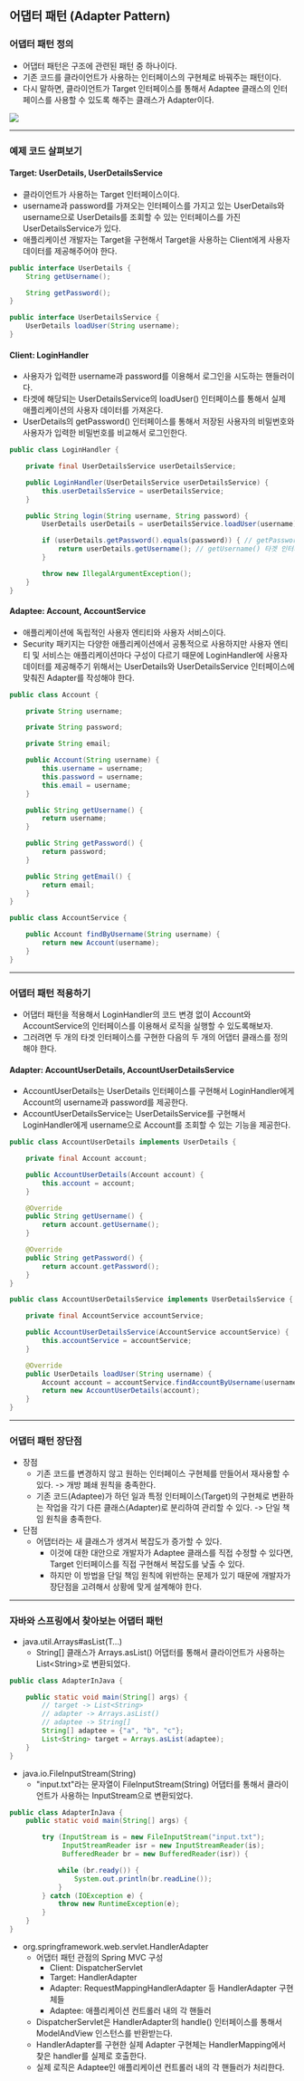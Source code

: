 ## 어댑터 패턴 (Adapter Pattern)

### 어댑터 패턴 정의

- 어댑터 패턴은 구조에 관련된 패턴 중 하나이다.
- 기존 코드를 클라이언트가 사용하는 인터페이스의 구현체로 바꿔주는 패턴이다.
- 다시 말하면, 클라이언트가 Target 인터페이스를 통해서 Adaptee 클래스의 인터페이스를 사용할 수 있도록 해주는 클래스가 Adapter이다.

![](../../../../../../resources/static/_6_adapter/adapter.png)

---

### 예제 코드 살펴보기

#### Target: UserDetails, UserDetailsService

- 클라이언트가 사용하는 Target 인터페이스이다.
- username과 password를 가져오는 인터페이스를 가지고 있는 UserDetails와 username으로 UserDetails를 조회할 수 있는 인터페이스를 가진 UserDetailsService가 있다.
- 애플리케이션 개발자는 Target을 구현해서 Target을 사용하는 Client에게 사용자 데이터를 제공해주어야 한다.

```java
public interface UserDetails {
    String getUsername();

    String getPassword();
}

public interface UserDetailsService {
    UserDetails loadUser(String username);
}
```

#### Client: LoginHandler

- 사용자가 입력한 username과 password를 이용해서 로그인을 시도하는 핸들러이다.
- 타겟에 해당되는 UserDetailsService의 loadUser() 인터페이스를 통해서 실제 애플리케이션의 사용자 데이터를 가져온다.
- UserDetails의 getPassword() 인터페이스를 통해서 저장된 사용자의 비밀번호와 사용자가 입력한 비밀번호를 비교해서 로그인한다.

```java
public class LoginHandler {

    private final UserDetailsService userDetailsService;

    public LoginHandler(UserDetailsService userDetailsService) {
        this.userDetailsService = userDetailsService;
    }

    public String login(String username, String password) {
        UserDetails userDetails = userDetailsService.loadUser(username); // loadUser() 타겟 인터페이스

        if (userDetails.getPassword().equals(password)) { // getPassword() 타겟 인터페이스
            return userDetails.getUsername(); // getUsername() 타겟 인터페이스
        }

        throw new IllegalArgumentException();
    }
}
```

#### Adaptee: Account, AccountService

- 애플리케이션에 독립적인 사용자 엔티티와 사용자 서비스이다.
- Security 패키지는 다양한 애플리케이션에서 공통적으로 사용하지만 사용자 엔티티 및 서비스는 애플리케이션마다 구성이 다르기 때문에 LoginHandler에 사용자 데이터를 제공해주기 위해서는
  UserDetails와 UserDetailsService 인터페이스에 맞춰진 Adapter를 작성해야 한다.

```java
public class Account {

    private String username;

    private String password;

    private String email;

    public Account(String username) {
        this.username = username;
        this.password = username;
        this.email = username;
    }

    public String getUsername() {
        return username;
    }

    public String getPassword() {
        return password;
    }

    public String getEmail() {
        return email;
    }
}

public class AccountService {

    public Account findByUsername(String username) {
        return new Account(username);
    }
}
```

---

### 어댑터 패턴 적용하기

- 어댑터 패턴을 적용해서 LoginHandler의 코드 변경 없이 Account와 AccountService의 인터페이스를 이용해서 로직을 실행할 수 있도록해보자.
- 그러려면 두 개의 타겟 인터페이스를 구현한 다음의 두 개의 어댑터 클래스를 정의해야 한다.

#### Adapter: AccountUserDetails, AccountUserDetailsService

- AccountUserDetails는 UserDetails 인터페이스를 구현해서 LoginHandler에게 Account의 username과 password를 제공한다.
- AccountUserDetailsService는 UserDetailsService를 구현해서 LoginHandler에게 username으로 Account를 조회할 수 있는 기능을 제공한다.

```java
public class AccountUserDetails implements UserDetails {

    private final Account account;

    public AccountUserDetails(Account account) {
        this.account = account;
    }

    @Override
    public String getUsername() {
        return account.getUsername();
    }

    @Override
    public String getPassword() {
        return account.getPassword();
    }
}

public class AccountUserDetailsService implements UserDetailsService {

    private final AccountService accountService;

    public AccountUserDetailsService(AccountService accountService) {
        this.accountService = accountService;
    }

    @Override
    public UserDetails loadUser(String username) {
        Account account = accountService.findAccountByUsername(username);
        return new AccountUserDetails(account);
    }
}

```

---

### 어댑터 패턴 장단점

- 장점
    - 기존 코드를 변경하지 않고 원하는 인터페이스 구현체를 만들어서 재사용할 수 있다. -> 개방 폐쇄 원칙을 충족한다.
    - 기존 코드(Adaptee)가 하던 일과 특정 인터페이스(Target)의 구현체로 변환하는 작업을 각기 다른 클래스(Adapter)로 분리하여 관리할 수 있다. -> 단일 책임 원칙을 충족한다.
- 단점
    - 어댑터라는 새 클래스가 생겨서 복잡도가 증가할 수 있다.
        - 이것에 대한 대안으로 개발자가 Adaptee 클래스를 직접 수정할 수 있다면, Target 인터페이스를 직접 구현해서 복잡도를 낮출 수 있다.
        - 하지만 이 방법을 단일 책임 원칙에 위반하는 문제가 있기 때문에 개발자가 장단점을 고려해서 상황에 맞게 설계해야 한다.

---

### 자바와 스프링에서 찾아보는 어댑터 패턴

- java.util.Arrays#asList(T…)
    - String[] 클래스가 Arrays.asList() 어댑터를 통해서 클라이언트가 사용하는 List\<String>로 변환되었다.

```java
public class AdapterInJava {

    public static void main(String[] args) {
        // target -> List<String>
        // adapter -> Arrays.asList()
        // adaptee -> String[]
        String[] adaptee = {"a", "b", "c"};
        List<String> target = Arrays.asList(adaptee);
    }
}
```

- java.io.FileInputStream(String)
  - "input.txt"라는 문자열이 FileInputStream(String) 어댑터를 통해서 클라이언트가 사용하는 InputStream으로 변환되었다.

```java
public class AdapterInJava {
    public static void main(String[] args) {

        try (InputStream is = new FileInputStream("input.txt");
             InputStreamReader isr = new InputStreamReader(is);
             BufferedReader br = new BufferedReader(isr)) {

            while (br.ready()) {
                System.out.println(br.readLine());
            }
        } catch (IOException e) {
            throw new RuntimeException(e);
        }
    }
}
```

- org.springframework.web.servlet.HandlerAdapter
  - 어댑터 패턴 관점의 Spring MVC 구성
    - Client: DispatcherServlet
    - Target: HandlerAdapter
    - Adapter: RequestMappingHandlerAdapter 등 HandlerAdapter 구현체들
    - Adaptee: 애플리케이션 컨트롤러 내의 각 핸들러
  - DispatcherServlet은 HandlerAdapter의 handle() 인터페이스를 통해서 ModelAndView 인스턴스를 반환받는다.
  - HandlerAdapter를 구현한 실제 Adapter 구현체는 HandlerMapping에서 찾은 handler를 실제로 호출한다.
  - 실제 로직은 Adaptee인 애플리케이션 컨트롤러 내의 각 핸들러가 처리한다.